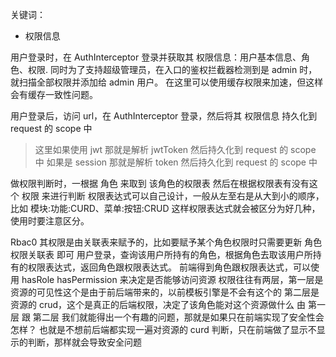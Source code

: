 
关键词：
* 权限信息


用户登录时，在 AuthInterceptor 登录并获取其 权限信息：用户基本信息、角色、权限.
同时为了支持超级管理员，在入口的鉴权拦截器检测到是 admin 时，就扫描全部权限并添加给 admin 用户。
在这里可以使用缓存权限来加速，但这样会有缓存一致性问题。

用户登录后，访问 url，在 AuthInterceptor 登录，然后将其 权限信息 持久化到 request 的 scope 中
> 这里如果使用 jwt 那就是解析 jwtToken 然后持久化到 request 的 scope 中
> 如果是 session 那就是解析 token 然后持久化到 request 的 scope 中


做权限判断时，一根据 角色 来取到 该角色的权限表 然后在根据权限表有没有这个 权限 来进行判断
权限表达式可以自己设计，一般从左至右是从大到小的顺序，比如 模块:功能:CURD、菜单:按钮:CRUD
这样权限表达式就会被区分为好几种，使用时要注意区分。

Rbac0 其权限是由关联表来赋予的，比如要赋予某个角色权限时只需要更新 角色权限关联表 即可
用户登录，查询该用户所持有的角色，根据角色去取该用户所持有的权限表达式，返回角色跟权限表达式。
前端得到角色跟权限表达式，可以使用 hasRole hasPermission 来决定是否能够访问资源
权限往往有两层，第一层是资源的可见性这个是由于前后端带来的，以前模板引擎是不会有这个的
第二层是资源的 crud，这个是真正的后端权限，决定了该角色能对这个资源做什么
由 第一层 跟 第二层 我们就能得出一个有趣的问题，那就是如果只在前端实现了安全性会怎样？
也就是不想前后端都实现一遍对资源的 curd 判断，只在前端做了显示不显示的判断，那样就会导致安全问题